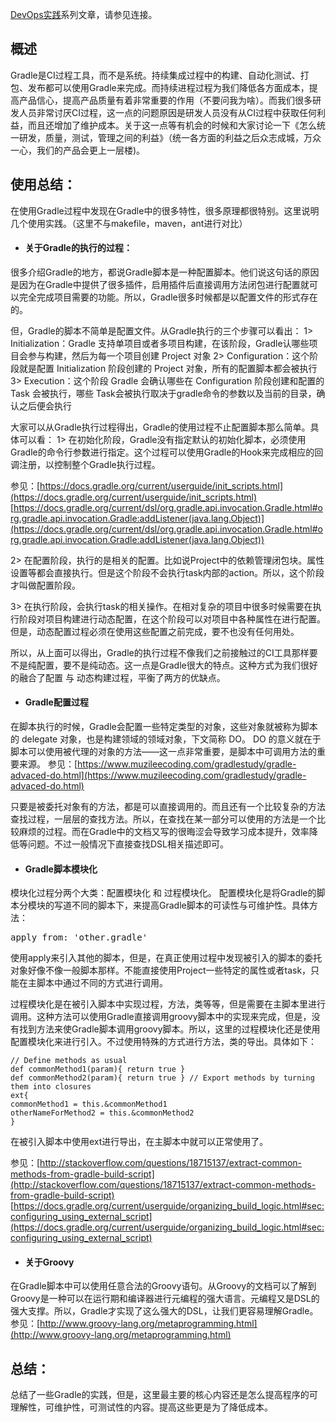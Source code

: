 [DevOps实践](https://www.jianshu.com/c/f8fa98feb686)系列文章，请参见连接。

## 概述
Gradle是CI过程工具，而不是系统。持续集成过程中的构建、自动化测试、打包、发布都可以使用Gradle来完成。而持续进程过程为我们降低各方面成本，提高产品信心，提高产品质量有着非常重要的作用（不要问我为啥）。而我们很多研发人员非常讨厌CI过程，这一点的问题原因是研发人员没有从CI过程中获取任何利益，而且还增加了维护成本。关于这一点等有机会的时候和大家讨论一下《怎么统一研发，质量，测试，管理之间的利益》（统一各方面的利益之后众志成城，万众一心，我们的产品会更上一层楼)。

## 使用总结：
在使用Gradle过程中发现在Gradle中的很多特性，很多原理都很特别。这里说明几个使用实践。（这里不与makefile，maven，ant进行对比）

* #### 关于Gradle的执行的过程：
很多介绍Gradle的地方，都说Gradle脚本是一种配置脚本。他们说这句话的原因是因为在Gradle中提供了很多插件，启用插件后直接调用方法闭包进行配置就可以完全完成项目需要的功能。所以，Gradle很多时候都是以配置文件的形式存在的。

但，Gradle的脚本不简单是配置文件。从Gradle执行的三个步骤可以看出：
1> Initialization：Gradle 支持单项目或者多项目构建，在该阶段，Gradle认哪些项目会参与构建，然后为每一个项目创建 Project 对象
2> Configuration：这个阶段就是配置 Initialization 阶段创建的 Project 对象，所有的配置脚本都会被执行
3> Execution：这个阶段 Gradle 会确认哪些在 Configuration 阶段创建和配置的 Task 会被执行，哪些 Task会被执行取决于gradle命令的参数以及当前的目录，确认之后便会执行

大家可以从Gradle执行过程得出，Gradle的使用过程不止配置脚本那么简单。具体可以看：
1> 在初始化阶段，Gradle没有指定默认的初始化脚本，必须使用Gradle的命令行参数进行指定。这个过程可以使用Gradle的Hook来完成相应的回调注册，以控制整个Gradle执行过程。

参见：[https://docs.gradle.org/current/userguide/init_scripts.html](https://docs.gradle.org/current/userguide/init_scripts.html)
[https://docs.gradle.org/current/dsl/org.gradle.api.invocation.Gradle.html#org.gradle.api.invocation.Gradle:addListener(java.lang.Object)](https://docs.gradle.org/current/dsl/org.gradle.api.invocation.Gradle.html#org.gradle.api.invocation.Gradle:addListener(java.lang.Object))

2> 在配置阶段，执行的是相关的配置。比如说Project中的依赖管理闭包块。属性设置等都会直接执行。但是这个阶段不会执行task内部的action。所以，这个阶段才叫做配置阶段。

3> 在执行阶段，会执行task的相关操作。在相对复杂的项目中很多时候需要在执行阶段对项目构建进行动态配置，在这个阶段可以对项目中各种属性在进行配置。但是，动态配置过程必须在使用这些配置之前完成，要不也没有任何用处。

所以，从上面可以得出，Gradle的执行过程不像我们之前接触过的CI工具那样要不是纯配置，要不是纯动态。这一点是Gradle很大的特点。这种方式为我们很好的融合了配置 与 动态构建过程，平衡了两方的优缺点。

* #### Gradle配置过程
在脚本执行的时候，Gradle会配置一些特定类型的对象，这些对象就被称为脚本的 delegate 对象，也是构建领域的领域对象，下文简称 DO。
DO 的意义就在于脚本可以使用被代理的对象的方法——这一点非常重要，是脚本中可调用方法的重要来源。
参见：[https://www.muzileecoding.com/gradlestudy/gradle-advaced-do.html](https://www.muzileecoding.com/gradlestudy/gradle-advaced-do.html)

只要是被委托对象有的方法，都是可以直接调用的。而且还有一个比较复杂的方法查找过程，一层层的查找方法。所以，在查找在某一部分可以使用的方法是一个比较麻烦的过程。而在Gradle中的文档又写的很晦涩会导致学习成本提升，效率降低等问题。不过一般情况下直接查找DSL相关描述即可。

* #### Gradle脚本模块化
模块化过程分两个大类：配置模块化 和 过程模块化。
配置模块化是将Gradle的脚本分模块的写道不同的脚本下，来提高Gradle脚本的可读性与可维护性。具体方法：

<pre>apply from: 'other.gradle'</pre>

使用apply来引入其他的脚本，但是，在真正使用过程中发现被引入的脚本的委托对象好像不像一般脚本那样。不能直接使用Project一些特定的属性或者task，只能在主脚本中通过不同的方式进行调用。

过程模块化是在被引入脚本中实现过程，方法，类等等，但是需要在主脚本里进行调用。这种方法可以使用Gradle直接调用groovy脚本中的实现来完成，但是，没有找到方法来使Gradle脚本调用groovy脚本。所以，这里的过程模块化还是使用配置模块化来进行引入。不过使用特殊的方式进行方法，类的导出。具体如下：

```
// Define methods as usual
def commonMethod1(param){ return true }
def commonMethod2(param){ return true } // Export methods by turning them into closures
ext{
commonMethod1 = this.&commonMethod1
otherNameForMethod2 = this.&commonMethod2
}
```

在被引入脚本中使用ext进行导出，在主脚本中就可以正常使用了。

参见：[http://stackoverflow.com/questions/18715137/extract-common-methods-from-gradle-build-script](http://stackoverflow.com/questions/18715137/extract-common-methods-from-gradle-build-script)
[https://docs.gradle.org/current/userguide/organizing_build_logic.html#sec:configuring_using_external_script](https://docs.gradle.org/current/userguide/organizing_build_logic.html#sec:configuring_using_external_script)

* #### 关于Groovy
在Gradle脚本中可以使用任意合法的Groovy语句。从Groovy的文档可以了解到Groovy是一种可以在运行期和编译器进行元编程的强大语言。元编程又是DSL的强大支撑。所以，Gradle才实现了这么强大的DSL，让我们更容易理解Gradle。
参见：[http://www.groovy-lang.org/metaprogramming.html](http://www.groovy-lang.org/metaprogramming.html)

## 总结：
总结了一些Gradle的实践，但是，这里最主要的核心内容还是怎么提高程序的可理解性，可维护性，可测试性的内容。提高这些更是为了降低成本。
